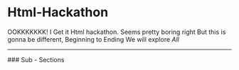 # Html-Hackathon
OOKKKKKKK! I Get it
Html hackathon. Seems pretty boring right
But this is gonna be different, Beginning to Ending We will explore *All*

<hr>
### Sub - Sections
